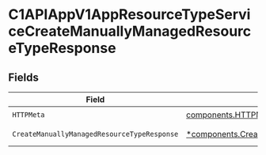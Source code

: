 # C1APIAppV1AppResourceTypeServiceCreateManuallyManagedResourceTypeResponse


## Fields

| Field                                                                                                                         | Type                                                                                                                          | Required                                                                                                                      | Description                                                                                                                   |
| ----------------------------------------------------------------------------------------------------------------------------- | ----------------------------------------------------------------------------------------------------------------------------- | ----------------------------------------------------------------------------------------------------------------------------- | ----------------------------------------------------------------------------------------------------------------------------- |
| `HTTPMeta`                                                                                                                    | [components.HTTPMetadata](../../models/components/httpmetadata.md)                                                            | :heavy_check_mark:                                                                                                            | N/A                                                                                                                           |
| `CreateManuallyManagedResourceTypeResponse`                                                                                   | [*components.CreateManuallyManagedResourceTypeResponse](../../models/components/createmanuallymanagedresourcetyperesponse.md) | :heavy_minus_sign:                                                                                                            | Successful response                                                                                                           |